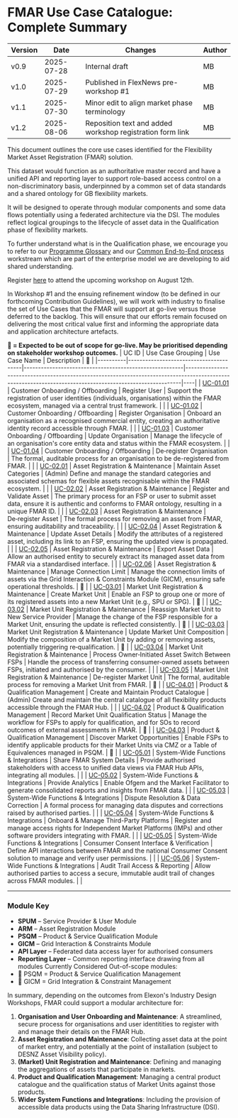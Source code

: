 # FMAR Use Case Catalogue: Complete Summary


| Version | Date       | Changes                      | Author   |
|---------|------------|------------------------------|----------|
| v0.9  | 2025-07-28 | Internal draft | MB   |
| v1.0  | 2025-07-29 | Published in FlexNews pre-workshop #1 | MB   |
| v1.1  | 2025-07-30 | Minor edit to align market phase terminology  | MB   |
| v1.2| 2025-08-06 | Reposition text and added workshop registration form link| MB   |



This document outlines the core use cases identified for the Flexibility Market Asset Registration (FMAR) solution.

This dataset would function as an authoritative master record and have a unified API and reporting layer to support role-based access control on a non-discriminatory basis, underpinned by a common set of data standards and a shared ontology for GB flexibility markets.

It will be designed to operate through modular components and some data flows potentially using a federated architecture via the DSI. The modules reflect logical groupings to the lifecycle of asset data in the Qualification phase of flexibility markets.

To further understand what is in the Qualification phase, we encourage you to refer to our [Programme Glossary](https://github.com/elexon-data/Market-Facilitator/blob/main/docs/Market_Facilitator/FMAR_Design/Programme_Level/Glossary.md) and our [Common End-to-End process](https://github.com/elexon-data/Market-Facilitator/blob/main/docs/Market_Facilitator/Flexibility_Market_Rules_Development/Common_End_to_End_Process/Common%20End-to-End%20Process%20Workstream%20Toolkit%20v2.0.md) workstream which are part of the enterprise model we are developing to aid shared understanding. 

Register [here](https://forms.office.com/pages/responsepage.aspx?id=hVMjGild4UCW_bxewnBjYVDZj_uWG3FFl7RzO2MzvgpUMlRNT1hKU0UyTjI5V0oyNEZBMzk0WlRWUC4u&route=shorturl) to attend the upcoming workshop on August 12th.

In Workshop #1 and the ensuing refinement window (to be defined in our forthcoming Contribution Guidelines), we will work with industry to finalise the set of Use Cases that the FMAR will support at go-live versus those deferred to the backlog. This will ensure that our efforts remain focused on delivering the most critical value first and informing the appropriate data and application architecture artefacts.


**🔶 = Expected to be out of scope for go-live. May be prioritised depending on stakeholder workshop outcomes.**
| UC ID    | Use Case Grouping                      | Use Case Name                                          | Description                                                                                                                                              | 🔶 |
|----------|----------------------------------------|--------------------------------------------------------|----------------------------------------------------------------------------------------------------------------------------------------------------------|----|
| [UC-01.01](https://github.com/elexon-data/Market-Facilitator/blob/main/docs/Market_Facilitator/FMAR_Design/Ecosystem_Architecture/Use%20Case%20Catalogue/Group%201%3A%20Customer%20Onboarding%20%26%20Offboarding/UC-01.01%3A%20Register%20User.md) | Customer Onboarding / Offboarding      | Register User                                          | Support the registration of user identities (individuals, organisations) within the FMAR ecosystem, managed via a central trust framework.              |    |
| [UC-01.02](https://github.com/elexon-data/Market-Facilitator/blob/main/docs/Market_Facilitator/FMAR_Design/Ecosystem_Architecture/Use%20Case%20Catalogue/Group%201%3A%20Customer%20Onboarding%20%26%20Offboarding/UC-01.02%3A%20Register%20Organisation.md) | Customer Onboarding / Offboarding      | Register Organisation                                  | Onboard an organisation as a recognised commercial entity, creating an authoritative identity record accessible through FMAR.      |    |
| [UC-01.03](https://github.com/elexon-data/Market-Facilitator/blob/main/docs/Market_Facilitator/FMAR_Design/Ecosystem_Architecture/Use%20Case%20Catalogue/Group%201%3A%20Customer%20Onboarding%20%26%20Offboarding/UC-01.03%3A%20Update%20Organisation.md) | Customer Onboarding / Offboarding      | Update Organisation                                    | Manage the lifecycle of an organisation's core entity data and status within the FMAR ecosystem.                                                                  |    |
| [UC-01.04](https://github.com/elexon-data/Market-Facilitator/blob/main/docs/Market_Facilitator/FMAR_Design/Ecosystem_Architecture/Use%20Case%20Catalogue/Group%201%3A%20Customer%20Onboarding%20%26%20Offboarding/UC-01.04%3A%20De-register%20Organisation%20and%20Deactivate%20User.md) | Customer Onboarding / Offboarding      | De‑register Organisation                               | The formal, auditable process for an organisation to be de-registered from FMAR.                                                                         |    |
| [UC-02.01](https://github.com/elexon-data/Market-Facilitator/blob/main/docs/Market_Facilitator/FMAR_Design/Ecosystem_Architecture/Use%20Case%20Catalogue/Group%202%3A%20Asset%20Registration%20%26%20Maintenance/UC-02.01%3A%20%20Maintain%20Asset%20Categories.md) | Asset Registration & Maintenance       | Maintain Asset Categories                              | (Admin) Define and manage the standard categories and associated schemas for flexible assets recognisable within the FMAR ecosystem.                    |    |
| [UC-02.02](https://github.com/elexon-data/Market-Facilitator/blob/main/docs/Market_Facilitator/FMAR_Design/Ecosystem_Architecture/Use%20Case%20Catalogue/Group%202%3A%20Asset%20Registration%20%26%20Maintenance/UC-02.02%3A%20Register%20and%20Validate%20Asset.md) | Asset Registration & Maintenance       | Register and Validate Asset                            | The primary process for an FSP or user to submit asset data, ensure it is authentic and conforms to FMAR ontology, resulting in a unique FMAR ID.       |    |
| [UC-02.03](https://github.com/elexon-data/Market-Facilitator/blob/main/docs/Market_Facilitator/FMAR_Design/Ecosystem_Architecture/Use%20Case%20Catalogue/Group%202%3A%20Asset%20Registration%20%26%20Maintenance/UC-02.03%3A%20De-register%20Asset.md) | Asset Registration & Maintenance       | De‑register Asset                                      | The formal process for removing an asset from FMAR, ensuring auditability and traceability.                                                              |    |
| [UC-02.04](https://github.com/elexon-data/Market-Facilitator/blob/main/docs/Market_Facilitator/FMAR_Design/Ecosystem_Architecture/Use%20Case%20Catalogue/Group%202%3A%20Asset%20Registration%20%26%20Maintenance/UC-02.04%3A%20Update%20Asset%20Details.md) | Asset Registration & Maintenance       | Update Asset Details                                   | Modify the attributes of a registered asset, including its link to an FSP, ensuring the updated view is propagated.                                     |    |
| [UC-02.05](https://github.com/elexon-data/Market-Facilitator/blob/main/docs/Market_Facilitator/FMAR_Design/Ecosystem_Architecture/Use%20Case%20Catalogue/Group%202%3A%20Asset%20Registration%20%26%20Maintenance/UC-02.05%3A%20Export%20Asset%20Data.md) | Asset Registration & Maintenance       | Export Asset Data                                      | Allow an authorised entity to securely extract its managed asset data from FMAR via a standardised interface.                                           |    |
| [UC-02.06](https://github.com/elexon-data/Market-Facilitator/blob/main/docs/Market_Facilitator/FMAR_Design/Ecosystem_Architecture/Use%20Case%20Catalogue/Group%202%3A%20Asset%20Registration%20%26%20Maintenance/UC-02.06%3A%20Manage%20Connection%20Limit.md) | Asset Registration & Maintenance       | Manage Connection Limit                                | Manage the connection limits of assets via the Grid Interaction & Constraints Module (GICM), ensuring safe operational thresholds.                      | 🔶 |
| [UC-03.01](https://github.com/elexon-data/Market-Facilitator/blob/main/docs/Market_Facilitator/FMAR_Design/Ecosystem_Architecture/Use%20Case%20Catalogue/Group%203%3A%20Market%20Unit%20Registration%20%26%20Maintenance/UC-03.01%3A%20Create%20Market%20Unit.md) | Market Unit Registration & Maintenance | Create Market Unit                                     | Enable an FSP to group one or more of its registered assets into a new Market Unit (e.g., SPU or SPG).                                                  | 🔶 |
| [UC-03.02](https://github.com/elexon-data/Market-Facilitator/blob/main/docs/Market_Facilitator/FMAR_Design/Ecosystem_Architecture/Use%20Case%20Catalogue/Group%203%3A%20Market%20Unit%20Registration%20%26%20Maintenance/UC-03.02%3A%20Re-assign%20Market%20Unit%20to%20a%20new%20Service%20Provider.md) | Market Unit Registration & Maintenance | Reassign Market Unit to New Service Provider           | Manage the change of the FSP responsible for a Market Unit, ensuring the update is reflected consistently.                                               | 🔶 |
| [UC-03.03](https://github.com/elexon-data/Market-Facilitator/blob/main/docs/Market_Facilitator/FMAR_Design/Ecosystem_Architecture/Use%20Case%20Catalogue/Group%203%3A%20Market%20Unit%20Registration%20%26%20Maintenance/UC-03.03%3A%20Update%20Market%20Unit%20Composition.md) | Market Unit Registration & Maintenance | Update Market Unit Composition                         | Modify the composition of a Market Unit by adding or removing assets, potentially triggering re‑qualification.                                          | 🔶 |
| [UC-03.04](https://github.com/elexon-data/Market-Facilitator/blob/main/docs/Market_Facilitator/FMAR_Design/Ecosystem_Architecture/Use%20Case%20Catalogue/Group%203%3A%20Market%20Unit%20Registration%20%26%20Maintenance/UC-03.04%3A%20Process%20Owner-Triggered%20Asset%20Switch%20between%20FSPs.md) | Market Unit Registration & Maintenance | Process Owner‑Initiated Asset Switch Between FSPs      | Handle the process of transferring consumer‑owned assets between FSPs, initiated and authorised by the consumer.                                         |    |
| [UC-03.05](https://github.com/elexon-data/Market-Facilitator/blob/main/docs/Market_Facilitator/FMAR_Design/Ecosystem_Architecture/Use%20Case%20Catalogue/Group%203%3A%20Market%20Unit%20Registration%20%26%20Maintenance/UC-03.05%3A%20De-register%20Market%20Unit.md) | Market Unit Registration & Maintenance | De-register Market Unit                                | The formal, auditable process for removing a Market Unit from FMAR.                                                                                      | 🔶 |
| [UC-04.01](https://github.com/elexon-data/Market-Facilitator/blob/main/docs/Market_Facilitator/FMAR_Design/Ecosystem_Architecture/Use%20Case%20Catalogue/Group%204%3A%20Product%20%26%20Qualification%20Management/UC-04.01%3A%20Create%20and%20Maintain%20Product%20Catalogue.md) | Product & Qualification Management     | Create and Maintain Product Catalogue                  | (Admin) Create and maintain the central catalogue of all flexibility products accessible through the FMAR Hub.                                          |    |
| [UC-04.02](https://github.com/elexon-data/Market-Facilitator/blob/main/docs/Market_Facilitator/FMAR_Design/Ecosystem_Architecture/Use%20Case%20Catalogue/Group%204%3A%20Product%20%26%20Qualification%20Management/UC-04.02%3A%20Record%20Market%20Unit%20Qualification%20Status.md) | Product & Qualification Management     | Record Market Unit Qualification Status                | Manage the workflow for FSPs to apply for qualification, and for SOs to record outcomes of external assessments in FMAR.                                | 🔶 |
| [UC-04.03](https://github.com/elexon-data/Market-Facilitator/blob/main/docs/Market_Facilitator/FMAR_Design/Ecosystem_Architecture/Use%20Case%20Catalogue/Group%204%3A%20Product%20%26%20Qualification%20Management/UC-04.03%3A%20Discover%20Market%20Opportunities.md) | Product & Qualification Management     | Discover Market Opportunities                          | Enable FSPs to identify applicable products for their Market Units via CMZ or a Table of Equivalences managed in PSQM.                                  | 🔶 |
| [UC-05.01](https://github.com/elexon-data/Market-Facilitator/blob/main/docs/Market_Facilitator/FMAR_Design/Ecosystem_Architecture/Use%20Case%20Catalogue/Group%205%3A%20System-Wide%20Functions%20%26%20Integrations/UC-05.01%3A%20Share%20FMAR%20System%20Details.md) | System-Wide Functions & Integrations   | Share FMAR System Details                              | Provide authorised stakeholders with access to unified data views via FMAR Hub APIs, integrating all modules.                                            |    |
| [UC-05.02](https://github.com/elexon-data/Market-Facilitator/blob/main/docs/Market_Facilitator/FMAR_Design/Ecosystem_Architecture/Use%20Case%20Catalogue/Group%205%3A%20System-Wide%20Functions%20%26%20Integrations/UC-05.02%3A%20Provide%20Analytics.md) | System-Wide Functions & Integrations   | Provide Analytics                                      | Enable Ofgem and the Market Facilitator to generate consolidated reports and insights from FMAR data.                                                   |    |
| [UC-05.03](https://github.com/elexon-data/Market-Facilitator/blob/main/docs/Market_Facilitator/FMAR_Design/Ecosystem_Architecture/Use%20Case%20Catalogue/Group%205%3A%20System-Wide%20Functions%20%26%20Integrations/UC-05.03%3A%20Dispute%20resolution%20and%20Data%20Correction.md) | System-Wide Functions & Integrations   | Dispute Resolution & Data Correction                   | A formal process for managing data disputes and corrections raised by authorised parties.                                                                |    |
| [UC-05.04](https://github.com/elexon-data/Market-Facilitator/blob/main/docs/Market_Facilitator/FMAR_Design/Ecosystem_Architecture/Use%20Case%20Catalogue/Group%205%3A%20System-Wide%20Functions%20%26%20Integrations/UC-05.04%3A%20Onboard%20and%20Manage%20Third-Party%20Platforms.md) | System-Wide Functions & Integrations   | Onboard & Manage Third-Party Platforms                 | Register and manage access rights for Independent Market Platforms (IMPs) and other software providers integrating with FMAR.                           |    |
| [UC-05.05](https://github.com/elexon-data/Market-Facilitator/blob/main/docs/Market_Facilitator/FMAR_Design/Ecosystem_Architecture/Use%20Case%20Catalogue/Group%205%3A%20System-Wide%20Functions%20%26%20Integrations/UC-05.05%3A%20Consumer%20Consent%20Interface%20and%20Verification.md) | System-Wide Functions & Integrations   | Consumer Consent Interface & Verification              | Define API interactions between FMAR and the national Consumer Consent solution to manage and verify user permissions.                                  |    |
| [UC-05.06](https://github.com/elexon-data/Market-Facilitator/blob/main/docs/Market_Facilitator/FMAR_Design/Ecosystem_Architecture/Use%20Case%20Catalogue/Group%205%3A%20System-Wide%20Functions%20%26%20Integrations/UC-05.06%3A%20Audit%20Trail%20Access%20and%20Reporting.md) | System-Wide Functions & Integrations   | Audit Trail Access & Reporting                         | Allow authorised parties to access a secure, immutable audit trail of changes across FMAR modules.                                                      |    |


---
### Module Key

- **SPUM** – Service Provider & User Module  
- **ARM** – Asset Registration Module  
- **PSQM** – Product & Service Qualification Module  
- **GICM** – Grid Interaction & Constraints Module  
- **API Layer** – Federated data access layer for authorised consumers  
- **Reporting Layer** – Common reporting interface drawing from all modules
Currently Considered Out-of-scope modules:
- 🔶 PSQM = Product & Service Qualification Management
- 🔶 GICM = Grid Integration & Constraint Management

In summary, depending on the outcomes from Elexon's Industry Design Workshops, FMAR could support a modular architecture for:
1) **Organisation and User Onboarding and Maintenance**: A streamlined, secure process for organisations and user identitities to register with and manage their details on the FMAR Hub.
2) **Asset Registration and Maintenance**: Collecting asset data at the point of market entry, and potentially at the point of installation (subject to DESNZ Asset Visibility policy).
3) **(Market) Unit Registration and Maintenance**: Defining and managing the aggregations of assets that participate in markets.
4) **Product and Qualification Management**: Managing a central product catalogue and the qualification status of Market Units against those products.
5) **Wider System Functions and Integrations**: Including the provision of accessible data products using the Data Sharing Infrastructure (DSI).
